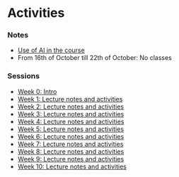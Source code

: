 # Activities

### Notes

- [Use of AI in the course](AI.md)
- From 16th of October till 22th of October: No classes
<!-- - [Questions-Bank](https://github.com/tx00-web/Questions-Bank) -->

### Sessions

- [Week 0: Intro]
- [Week 1: Lecture notes and activities]
- [Week 2: Lecture notes and activities]
- [Week 3: Lecture notes and activities]
- [Week 4: Lecture notes and activities]
- [Week 5: Lecture notes and activities]
- [Week 6: Lecture notes and activities]
- [Week 7: Lecture notes and activities]
- [Week 8: Lecture notes and activities]
- [Week 9: Lecture notes and activities]
- [Week 10: Lecture notes and activities]



<!-- Links -->
[Week 0: Intro]:https://github.com/Full-Stack-TX00FC40/sessions/tree/week0
[Week 1: Lecture notes and activities]:https://github.com/Full-Stack-TX00FC40/sessions/tree/week1
[Week 2: Lecture notes and activities]:https://github.com/Full-Stack-TX00FC40/sessions/tree/week2
[Week 3: Lecture notes and activities]:https://github.com/Full-Stack-TX00FC40/sessions/tree/week3
[Week 4: Lecture notes and activities]:https://github.com/Full-Stack-TX00FC40/sessions/tree/week4
[Week 5: Lecture notes and activities]:https://github.com/Full-Stack-TX00FC40/sessions/tree/week5
[Week 6: Lecture notes and activities]:https://github.com/tx00-web/activities/tree/week6
[Week 7: Lecture notes and activities]:https://github.com/Full-Stack-TX00FC40/sessions/tree/week7
[Week 8: Lecture notes and activities]:https://github.com/tx00-web/activities/tree/week8
[Week 9: Lecture notes and activities]:https://github.com/Full-Stack-TX00FC40/sessions/tree/week9
[Week 10: Lecture notes and activities]:https://github.com/Full-Stack-TX00FC40/sessions/tree/week10



<!-- [Zoom recording]: -->

